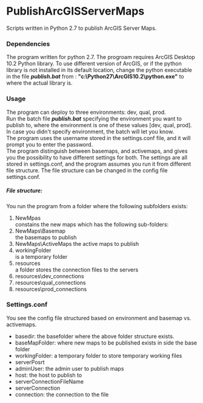 # PublishArcGISServerMaps
Scripts written in Python 2.7 to publish ArcGIS Server Maps.

### Dependencies
The program written for python 2.7.
The progroam requires ArcGIS Desktop 10.2 Python library.
To use different version of ArcGIS, or if the python library is not installed in its default location,
 change the python executable in the file *__publish.bat__* from :
 __"c:\Python27\ArcGIS10.2\python.exe"__ to where the actual library is.  

### Usage
The program can deploy to three environments: dev, qual, prod.  
Run the batch file *__publish.bat__* specifying the environment you want to publish to, where
 the environment is one of these values [dev, qual, prod]. In case you didn't specify environment, the batch will let you know.  
The program uses the username stored in the settings.conf file, and it will prompt you to enter the password.  
The program distinguish between basemaps, and activemaps, and gives you the possibility to have different settings for both. The settings are all stored in settings.conf, and
 the program assumes you run it from different file structure. The file structure can be changed in the config file settings.conf.  

##### File structure:
You run the program from a folder where the following subfolders exists:

1. NewMpas  
constains the new maps which has the following sub-folders:  
2. NewMaps\Basemap  
the basemaps to publish  
3. NewMaps\ActiveMaps
the active maps to publish  
4. workingFolder  
is a temporary folder  
5. resources  
a folder stores the connection files to the servers
6. resources\dev_connections
7. resources\qual_connections
8. resources\prod_connections


### Settings.conf
You see the config file structured based on environment and basemap vs. activemaps.  

* basedir: the basefolder where the above folder structure exists.  
* baseMapFolder: where new maps to be published exists in side the base folder  
* workingFolder: a temporary folder to store temporary working files  
* serverPosrt  
* adminUser: the admin user to publish maps  
* host: the host to publish to  
* serverConnectionFileName  
* serverConnection  
* connection: the connection to the file

